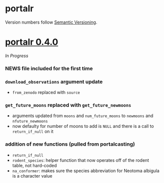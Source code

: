 # portalr

Version numbers follow [Semantic Versioning](https://semver.org/).

# [portalr 0.4.0](https://github.com/weecology/portalcasting/releases/tag/v0.4.0)
*In Progress*

### NEWS file included for the first time

### `download_observations` argument update
* `from_zenodo` replaced with `source`

### `get_future_moons` replaced with `get_future_newmoons`
* arguments updated from `moons` and `num_future_moons` to `newmoons` and `nfuture_newmoons`
* now defaulty for number of moons to add is `NULL`  and there is a call to `return_if_null` on it

### addition of new functions (pulled from portalcasting)
* `return_if_null` 
* `rodent_species`: helper function that now operates off of the rodent table, not hard-coded
* `na_conformer`: makes sure the species abbreviation for Neotoma albigula is a character value
